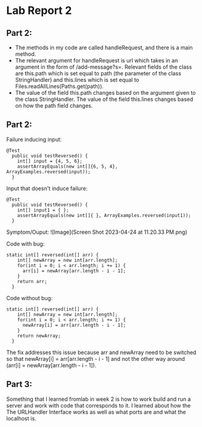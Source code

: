 # Lab Report 2
## Part 2:

- The methods in my code are called handleRequest, and there is a main method. 
- The relevant argument for handleRequest is url which takes in an argument in the form of /add-message?s=<string>. Relevant fields of the class are this.path which is set equal to path (the parameter of the class StringHandler) and this.lines which is set equal to Files.readAllLines(Paths.get(path)). 
- The value of the field this.path changes based on the argument given to the class StringHandler. The value of the field this.lines changes based on how the path field changes.
 

## Part 2:



Failure inducing input:
```
@Test
  public void testReversed() {
    int[] input = {4, 5, 6};
    assertArrayEquals(new int[]{6, 5, 4}, ArrayExamples.reversed(input));
  }
 ```

Input that doesn't induce failure:
```
@Test
  public void testReversed() {
    int[] input1 = { };
    assertArrayEquals(new int[]{ }, ArrayExamples.reversed(input1));
  }
```
Symptom/Ouput: ![Image](Screen Shot 2023-04-24 at 11.20.33 PM.png)

Code with bug:
```
static int[] reversed(int[] arr) {
    int[] newArray = new int[arr.length];
    for(int i = 0; i < arr.length; i += 1) {
      arr[i] = newArray[arr.length - i - 1];
    }
    return arr;
  }
```

Code without bug:
```
static int[] reversed(int[] arr) {
    int[] newArray = new int[arr.length];
    for(int i = 0; i < arr.length; i += 1) {
      newArray[i] = arr[arr.length - i - 1];
    }
    return newArray;
  }
 ```
 
The fix addresses this issue because arr and newArray need to be switched so that newArray[i] = arr[arr.length - i - 1] and not the other way around (arr[i] = newArray[arr.length - i - 1]).

## Part 3:
Something that I learned fromlab in week 2 is how to work build and run a server and work with code that corresponds to it. I learned about how the The URLHandler Interface works as well as what ports are and what the localhost is.  
